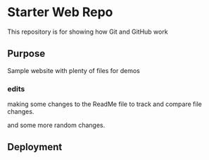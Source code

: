 # Starter Web Repo

This repository is for showing how Git and GitHub work

## Purpose

Sample website with plenty of files for demos

### edits
making some changes to the ReadMe file to track and compare file changes. 


and some more random changes. 

## Deployment